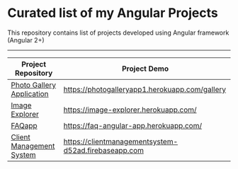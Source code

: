 # Curated list of my Angular Projects
This repository contains list of projects developed using Angular framework (Angular 2+)
<hr>

Project Repository  | Project Demo 
------------ | -------------
<a href = "https://github.com/patilankita79/Angular4-PhotoGallery">Photo Gallery Application</a> | https://photogalleryapp1.herokuapp.com/gallery
<a href="https://github.com/patilankita79/Angular4-ImageExplorer">Image Explorer</a> | https://image-explorer.herokuapp.com/
<a href="https://github.com/patilankita79/Angular4-FAQapp">FAQapp</a> | https://faq-angular-app.herokuapp.com/
<a href="https://github.com/patilankita79/Angular4-ClientManagementSystem">Client Management System</a> | https://clientmanagementsystem-d52ad.firebaseapp.com

